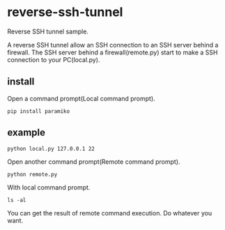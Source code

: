 # reverse-ssh-tunnel

Reverse SSH tunnel sample.

A reverse SSH tunnel allow an SSH connection to an SSH server behind a firewall.
The SSH server behind a firewall(remote.py) start to make a SSH connection to your PC(local.py).

## install

Open a command prompt(Local command prompt).

```
pip install paramiko
```

## example

```
python local.py 127.0.0.1 22
```

Open another command prompt(Remote command prompt).

```
python remote.py
```

With local command prompt.


```
ls -al

```

You can get the result of remote command execution.
Do whatever you want.

